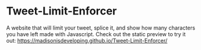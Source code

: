 # Tweet-Limit-Enforcer
A website that will limit your tweet, splice it, and show how many characters you have left made with Javascript.
Check out the static preview to try it out: https://madisonisdeveloping.github.io/Tweet-Limit-Enforcer/

